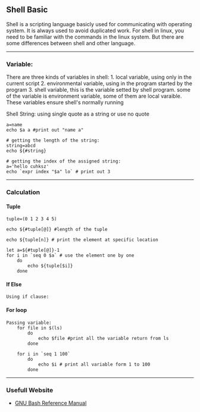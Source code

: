 ## Shell Basic

Shell is a scripting language basicly used for communicating with operating system. It is always used to avoid duplicated work. For shell in linux, you need to be familiar with the commands in the linux system. But there are some differences between shell and other language.

---

### Variable:

There are three kinds of variables in shell:
    1. local variable, using only in the current script
    2. environmental variable, using in the program started by the program
    3. shell variable, this is the variable setted by shell program. some of the variable is environment variable, some of them are local varaible. These variables ensure shell's normally running

Shell String:
    using single quote as a string or use no quote

```shell
a=name
echo $a a #print out "name a"

# getting the length of the string:    
string=abcd
echo ${#string}
    
# getting the index of the assigned string:
a='hello cuhksz'
echo `expr index "$a" lo` # print out 3
```
---

### Calculation

#### Tuple

```shell
tuple=(0 1 2 3 4 5)

echo ${#tuple[@]} #length of the tuple

echo ${tuple[n]} # print the element at specific location

let a=${#tuple[@]}-1
for i in `seq 0 $a` # use the element one by one
    do
        echo ${tuple[$i]}
    done
```


#### If Else

```shell
Using if clause:
```

#### For loop

```shell
Passing variable: 
    for file in $(ls)
        do
            echo $file #print all the variable return from ls
        done
    
    for i in `seq 1 100`
        do
            echo $i # print all variable form 1 to 100
        done
```

---

### Usefull Website

 * [GNU Bash Reference Manual](https://www.gnu.org/software/bash/manual/bash.html)
 
